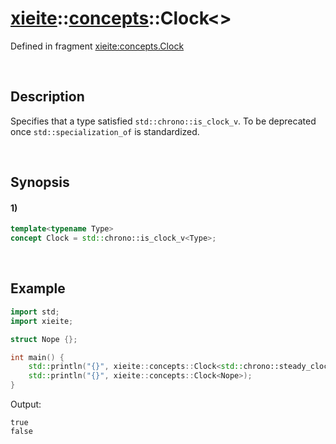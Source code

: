 # [xieite](../../xieite.md)\:\:[concepts](../../concepts.md)\:\:Clock\<\>
Defined in fragment [xieite:concepts.Clock](../../../src/concepts/clock.cpp)

&nbsp;

## Description
Specifies that a type satisfied `std::chrono::is_clock_v`. To be deprecated once `std::specialization_of` is standardized.

&nbsp;

## Synopsis
#### 1)
```cpp
template<typename Type>
concept Clock = std::chrono::is_clock_v<Type>;
```

&nbsp;

## Example
```cpp
import std;
import xieite;

struct Nope {};

int main() {
    std::println("{}", xieite::concepts::Clock<std::chrono::steady_clock>);
    std::println("{}", xieite::concepts::Clock<Nope>);
}
```
Output:
```
true
false
```
